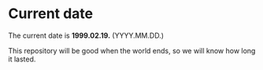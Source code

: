 # Current date

The current date is **1999.02.19.** (YYYY.MM.DD.)

This repository will be good when the world ends, so we will know how long it lasted.